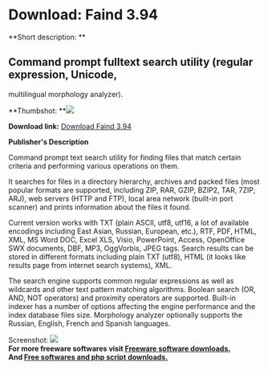 # Download: Faind 3.94

**Short description: **

## Command prompt fulltext search utility (regular expression, Unicode,
multilingual morphology analyzer).

  
**Thumbshot: **![](http://www.freewarefiles.com/screenshot/faind_md.gif)   
  
**Download link:** [Download Faind 3.94](http://freesoftwares.boysofts.com/Faind_program_38444.html)  
  

**Publisher's Description**  
  

Command prompt text search utility for finding files that match certain
criteria and performing various operations on them.

It searches for files in a directory hierarchy, archives and packed files
(most popular formats are supported, including ZIP, RAR, GZIP, BZIP2, TAR,
7ZIP, ARJ), web servers (HTTP and FTP), local area network (built-in port
scanner) and prints information about the files it found.

Current version works with TXT (plain ASCII, utf8, utf16, a lot of available
encodings including East Asian, Russian, European, etc.), RTF, PDF, HTML, XML,
MS Word DOC, Excel XLS, Visio, PowerPoint, Access, OpenOffice SWX documents,
DBF, MP3, OggVorbis, JPEG tags. Search results can be stored in different
formats including plain TXT (utf8), HTML (it looks like results page from
internet search systems), XML.

The search engine supports common regular expressions as well as wildcards and
other text pattern matching algorithms. Boolean search (OR, AND, NOT
operators) and proximity operators are supported. Built-in indexer has a
number of options affecting the engine performance and the index database
files size. Morphology analyzer optionally supports the Russian, English,
French and Spanish languages.

  
  
Screenshot: ![](http://www.freewarefiles.com/screenshot/faind.gif)  
**For more freeware softwares visit [Freeware software downloads.](http://freesoftwares.boysofts.com/)**   
**And [Free softwares and php script downloads.](http://www.boysofts.com/)**


